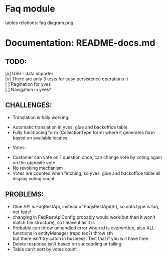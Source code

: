 # Faq module
tables relations: faq diagram.png <br>

# Documentation: README-docs.md

## TODO:
[x] US6 - data importer <br>
[x] There are only 3 tests for easy persistence operations :) <br>
[ ] Pagination for yves <br>
[ ] Navigation in yves? <br>

## CHALLENGES:
- Translation is fully working: <br>
* Automatic translation in yves, glue and backoffice table <br>
* Fully functioning form (CollectionType form) where it generates form based on available locales <br>
- Votes: <br>
* Customer can vote on 1 question once, can change vote by voting again on the opposite vote <br>
* No revoking mechanism
* Votes are counted when fetching, so yves, glue and backoffice table all display voting count
## PROBLEMS:
- Glue API is FaqRestApi, instead of FaqsRestApi(S!), so data.type is faq, not faqs! <br>
- changing in FaqRestApiConfig probably would work(but then it won't match file structure), so I leave it as it is <br>
- Probably can throw unhandled error when id is overwritten, also ALL functions in entityManager (repo too?) throw sth <br>
     but there isn't try catch in business. Test that if you will have time <br>
- Delete response isn't based on succeeding or failing <br>
- Table can't sort by votes count
